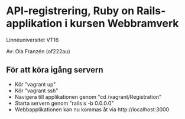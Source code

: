 # API-registrering, Ruby on Rails-applikation i kursen Webbramverk
Linnéuniversitet VT16

Av: Ola Franzén (of222au)

## För att köra igång servern
- Kör "vagrant up"
- Kör "vagrant ssh"
- Navigera till applikationen genom "cd /vagrant/Registration"
- Starta servern genom "rails s -b 0.0.0.0"
- Webbapplikationen kan nu kommas åt via http://localhost:3000

